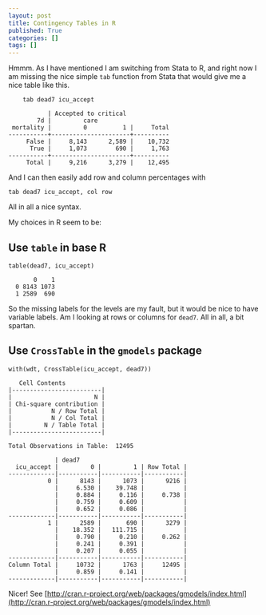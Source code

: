 ```yaml
---
layout: post
title: Contingency Tables in R
published: True
categories: []
tags: []
---
```


Hmmm. As I have mentioned I am switching from Stata to R, and right now I am missing the nice simple `tab` function from Stata that would give me a nice table like this.

        tab dead7 icu_accept

               | Accepted to critical
            7d |         care
     mortality |         0          1 |     Total
    -----------+----------------------+----------
         False |     8,143      2,589 |    10,732 
          True |     1,073        690 |     1,763 
    -----------+----------------------+----------
         Total |     9,216      3,279 |    12,495 


And I can then easily add row and column percentages with

    tab dead7 icu_accept, col row

All in all a nice syntax.

My choices in R seem to be:

## Use `table` in base R

    table(dead7, icu_accept)

           0    1
      0 8143 1073
      1 2589  690

So the missing labels for the levels are my fault, but it would be nice to have variable labels. Am I looking at rows or columns for `dead7`. All in all, a bit spartan.

## Use `CrossTable` in the `gmodels` package

    with(wdt, CrossTable(icu_accept, dead7))

       Cell Contents
    |-------------------------|
    |                       N |
    | Chi-square contribution |
    |           N / Row Total |
    |           N / Col Total |
    |         N / Table Total |
    |-------------------------|

    Total Observations in Table:  12495 

                 | dead7 
      icu_accept |         0 |         1 | Row Total | 
    -------------|-----------|-----------|-----------|
               0 |      8143 |      1073 |      9216 | 
                 |     6.530 |    39.748 |           | 
                 |     0.884 |     0.116 |     0.738 | 
                 |     0.759 |     0.609 |           | 
                 |     0.652 |     0.086 |           | 
    -------------|-----------|-----------|-----------|
               1 |      2589 |       690 |      3279 | 
                 |    18.352 |   111.715 |           | 
                 |     0.790 |     0.210 |     0.262 | 
                 |     0.241 |     0.391 |           | 
                 |     0.207 |     0.055 |           | 
    -------------|-----------|-----------|-----------|
    Column Total |     10732 |      1763 |     12495 | 
                 |     0.859 |     0.141 |           | 
    -------------|-----------|-----------|-----------|


Nicer! See [http://cran.r-project.org/web/packages/gmodels/index.html](http://cran.r-project.org/web/packages/gmodels/index.html)

